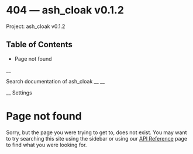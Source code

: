 # 404 — ash_cloak v0.1.2

Project: ash_cloak v0.1.2

## Table of Contents

- Page not found

__

Search documentation of ash_cloak __ __

__ Settings

#  Page not found

Sorry, but the page you were trying to get to, does not exist. You may want to try searching this site using the sidebar or using our [API Reference](external_link) page to find what you were looking for.
